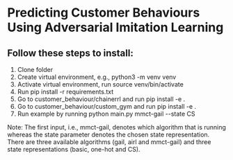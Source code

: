 # Predicting Customer Behaviours Using Adversarial Imitation Learning

## Follow these steps to install:
1. Clone folder
2. Create virtual environment, e.g., python3 -m venv venv
3. Activate virtual environment, run source venv/bin/activate
4. Run pip install -r requirements.txt
5. Go to customer_behaviour/chainerrl and run pip install -e .
6. Go to customer_behaviour/custom_gym and run pip install -e .
7. Run example by running python main.py mmct-gail --state CS

Note: The first input, i.e., mmct-gail, denotes which algorithm that is running whereas the state parameter denotes the chosen state representation. There are three available algorithms (gail, airl and mmct-gail) and three state representations (basic, one-hot and CS). 

